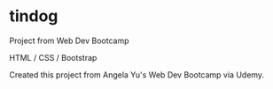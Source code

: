 # tindog
Project from Web Dev Bootcamp

HTML / CSS / Bootstrap

Created this project from Angela Yu's Web Dev Bootcamp via Udemy.
